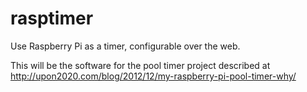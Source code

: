 rasptimer
=========

Use Raspberry Pi as a timer, configurable over the web.

This will be the software for the pool timer project described at
http://upon2020.com/blog/2012/12/my-raspberry-pi-pool-timer-why/
